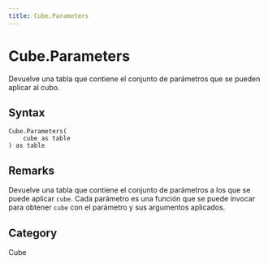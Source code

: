 ```yaml
---
title: Cube.Parameters
---
```


# Cube.Parameters


Devuelve una tabla que contiene el conjunto de parámetros que se pueden aplicar al cubo.


## Syntax

```powerquery
Cube.Parameters(
    cube as table
) as table
```


## Remarks

Devuelve una tabla que contiene el conjunto de parámetros a los que se puede aplicar <code>cube</code>. Cada parámetro es una función que se puede invocar para obtener <code>cube</code> con el parámetro y sus argumentos aplicados.



## Category
Cube
